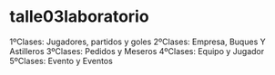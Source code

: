# talle03laboratorio

1ºClases: Jugadores, partidos y goles
2ºClases: Empresa, Buques Y Astilleros
3ºClases: Pedidos y Meseros
4ºClases: Equipo y Jugador
5ºClases: Evento y Eventos